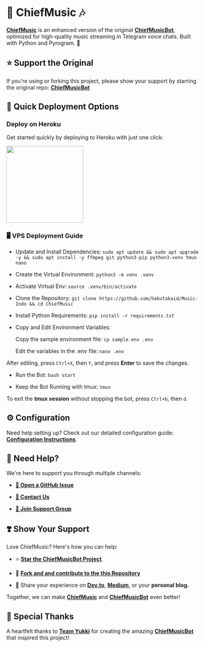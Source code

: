 # 🎵 **ChiefMusic** 🎶

[**ChiefMusic**](https://github.com/hakutakaid/Music-Indo) is an enhanced version of the original [**ChiefMusicBot**](https://github.com/TeamYukki/ChiefMusicBot), optimized for high-quality music streaming in Telegram voice chats. Built with Python and Pyrogram. 🚀

## ⭐ Support the Original
If you're using or forking this project, please show your support by starring the original repo:
[**ChiefMusicBot**](https://github.com/TeamYukki/ChiefMusicBot)


## 🚀 Quick Deployment Options

### Deploy on Heroku
Get started quickly by deploying to Heroku with just one click:

<a href="https://dashboard.heroku.com/new?template=https://github.com/hakutakaid/Music-Indo">
  <img src="https://img.shields.io/badge/Deploy%20To%20Heroku-red?style=for-the-badge&logo=heroku" width="200"/>
</a>

### 🖥️ VPS Deployment Guide

  - Update and Install Dependencies: `sudo apt update && sudo apt upgrade -y && sudo apt install -y ffmpeg git python3-pip python3-venv tmux nano`

  - Create the Virtual Environment: `python3 -m venv .venv`

  - Activate Virtual Env: `source .venv/bin/activate`

  - Clone the Repository: `git clone https://github.com/hakutakaid/Music-Indo && cd ChiefMusic`

  - Install Python Requirements: `pip install -r requirements.txt`

  - Copy and Edit Environment Variables:

    Copy the sample environment file: `cp sample.env .env`

    Edit the variables in the .env file: `nano .env`

  After editing, press `Ctrl+X`, then `Y`, and press **Enter** to save the changes.


  -  Run the Bot: `bash start`

  - Keep the Bot Running with tmux: `tmux`

To exit the **tmux session** without stopping the bot, press `Ctrl+b`, then `d`.



## ⚙️ Configuration

Need help setting up? Check out our detailed configuration guide: [**Configuration Instructions**](https://github.com/hakutakaid/Music-Indo/blob/master/config/README.md).


## 🤝 Need Help?

We're here to support you through multiple channels:

- [**📝 Open a GitHub Issue**](https://github.com/hakutakaid/Music-Indo/issues/new?assignees=&labels=question&title=support%3A+&body=%23+Support+Question)

- [**💬 Contact Us**](https://t.me/DemusIndonesia)

- [**👥 Join Support Group**](https://t.me/DemusIndonesia)


## ❣️ Show Your Support

Love ChiefMusic? Here's how you can help:

- ⭐ [**Star the ChiefMusicBot Project**](https://github.com/TeamYukki/ChiefMusicBot).

- 🍴 [**Fork and and contribute to the this Repository**](https://github.com/hakutakaid/Music-Indo)

- 📢 Share your experience on [**Dev.to**](https://dev.to/), [**Medium**](https://medium.com/), or your **personal blog.**

Together, we can make [**ChiefMusic**](https://github.com/hakutakaid/Music-Indo) and [**ChiefMusicBot**](https://github.com/TeamYukki/ChiefMusicBot) even better!

## 🙏 Special Thanks

A heartfelt thanks to [**Team Yukki**](https://github.com/TeamYukki) for creating the amazing  [**ChiefMusicBot**](https://github.com/TeamYukki/ChiefMusicBot) that inspired this project!
